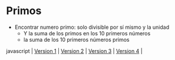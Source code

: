 # Primos

* Encontrar numero primo: solo divisible por sí mismo y la unidad
   * Y la suma de los primos en los 10 primeros números
   * la suma de los 10 primeros números primos


javascript
|
[Version 1](https://github.com/USantaTecla-mathematics/javascript/blob/master/funciones/Numero%20primo.%20Version1/Numero%20primo.%20Version1.js)
|
[ Version 2](https://github.com/USantaTecla-mathematics/javascript/blob/master/funciones/Numero%20primo.%20Version2/Numero%20primo.%20Version2.js)
|
[Version 3](https://github.com/USantaTecla-mathematics/javascript/blob/master/funciones/Numero%20primo.%20Version3/Numero%20primos.%20Version3.js)
|
[Version 4](https://github.com/USantaTecla-mathematics/javascript/blob/master/funciones/Numero%20primo.%20Version4/Numero%20primo.%20Version4.js)
|


